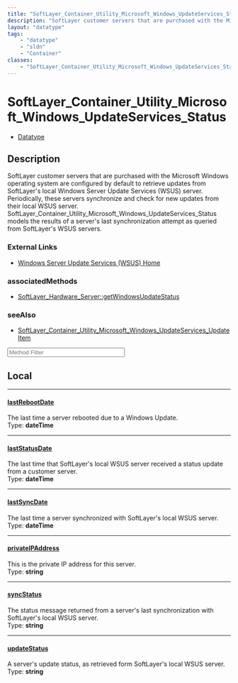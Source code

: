 ```yaml
---
title: "SoftLayer_Container_Utility_Microsoft_Windows_UpdateServices_Status"
description: "SoftLayer customer servers that are purchased with the Microsoft Windows operating system are configured by default to r... "
layout: "datatype"
tags:
    - "datatype"
    - "sldn"
    - "Container"
classes:
    - "SoftLayer_Container_Utility_Microsoft_Windows_UpdateServices_Status"
---
```


# SoftLayer_Container_Utility_Microsoft_Windows_UpdateServices_Status
<div id='service-datatype'>
    <ul id='sldn-reference-tabs'>
        <li id='datatype'> <a href='/reference/datatypes/SoftLayer_Container_Utility_Microsoft_Windows_UpdateServices_Status' >Datatype</a></li>
    </ul>
</div>

## Description 
SoftLayer customer servers that are purchased with the Microsoft Windows operating system are configured by default to retrieve updates from SoftLayer's local Windows Server Update Services (WSUS) server. Periodically, these servers synchronize and check for new updates from their local WSUS server. SoftLayer_Container_Utility_Microsoft_Windows_UpdateServices_Status models the results of a server's last synchronization attempt as queried from SoftLayer's WSUS servers. 

### External Links


* [Windows Server Update Services (WSUS) Home](http://technet.microsoft.com/en-us/wsus/default.aspx)



### associatedMethods

*  [SoftLayer_Hardware_Server::getWindowsUpdateStatus](/reference/services/SoftLayer_Hardware_Server/getWindowsUpdateStatus )



### seeAlso

* [SoftLayer_Container_Utility_Microsoft_Windows_UpdateServices_UpdateItem](/reference/datatypes/SoftLayer_Container_Utility_Microsoft_Windows_UpdateServices_UpdateItem )




<!-- Service Filer BEGIN -->
<div class="view-filters">
        <div class="clearfix">
            <div class="search-input-box">
                <input placeholder="Method Filter" onkeyup="titleSearch(inputId='prop-input', divId='properties', elementClass='prop-row')" 
                    type="text" id="prop-input" value="" size="30" maxlength="128" class="form-text">
            </div>
        </div>
</div>
<!-- Service Filer END -->

<div id="properties" class="content">
<div id="localProperties" class="prop-content" >

## Local
-----
[lastRebootDate]: #lastrebootdate
#### [lastRebootDate]
The last time a server rebooted due to a Windows Update.  
<span class="type-label">Type: </span>**dateTime**

-----
[lastStatusDate]: #laststatusdate
#### [lastStatusDate]
The last time that SoftLayer's local WSUS server received a status update from a customer server.  
<span class="type-label">Type: </span>**dateTime**

-----
[lastSyncDate]: #lastsyncdate
#### [lastSyncDate]
The last time a server synchronized with SoftLayer's local WSUS server.  
<span class="type-label">Type: </span>**dateTime**

-----
[privateIPAddress]: #privateipaddress
#### [privateIPAddress]
This is the private IP address for this server.  
<span class="type-label">Type: </span>**string**

-----
[syncStatus]: #syncstatus
#### [syncStatus]
The status message returned from a server's last synchronization with SoftLayer's local WSUS server.  
<span class="type-label">Type: </span>**string**

-----
[updateStatus]: #updatestatus
#### [updateStatus]
A server's update status, as retrieved form SoftLayer's local WSUS server.  
<span class="type-label">Type: </span>**string**

</div>
<!-- LOCAL PROPERTY END -->

</div>


